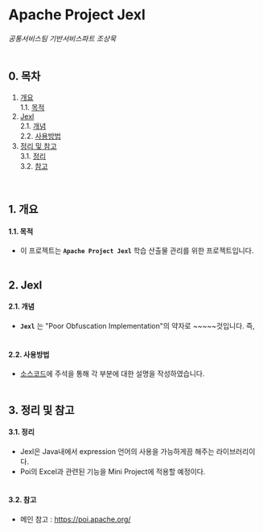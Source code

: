 # Apache Project Jexl
###### 공통서비스팀 기반서비스파트 조상묵 <br><br>

## 0. 목차
1. [개요](#1-개요)<br>
    1.1. [목적](#11-목적)<br>
2. [Jexl](#2-Jexl)<br>
    2.1. [개념](#21-개념)<br>
    2.2. [사용방법](#22-사용방법)<br>
3. [정리 및 참고](#3-정리-및-참고)<br>
    3.1. [정리](#31-정리)<br>
    3.2. [참고](#32-참고)<br>
<br>

## 1. 개요
#### 1.1. 목적
- 이 프로젝트는 **`Apache Project Jexl`** 학습 산출물 관리를 위한 프로젝트입니다.
<br><br>

## 2. Jexl
#### 2.1. 개념
- **`Jexl`** 는 "Poor Obfuscation Implementation"의 약자로 ~~~~~것입니다. 즉, **`       `**
<br><br>

#### 2.2. 사용방법
- [소스코드]()에 주석을 통해 각 부분에 대한 설명을 작성하였습니다.
<br><br>

## 3. 정리 및 참고
#### 3.1. 정리
- Jexl은 Java내에서 expression 언어의 사용을 가능하게끔 해주는 라이브러리이다.
- Poi의 Excel과 관련된 기능을 Mini Project에 적용할 예정이다.
<br><br>

#### 3.2. 참고
- 메인 참고 : https://poi.apache.org/
<br><br>